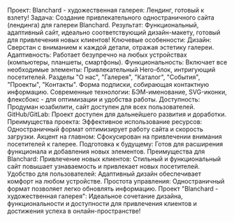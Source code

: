Проект: Blanchard - художественная галерея: Лендинг, готовый к взлету!
Задача: Создание привлекательного одностраничного сайта (лендинга) для галереи Blanchard.
Результат: Функциональный, адаптивный сайт, идеально соответствующий дизайн-макету, готовый для привлечения новых клиентов!
Ключевые особенности:
Дизайн: Сверстан с вниманием к каждой детали, отражая эстетику галереи.
Адаптивность: Работает безупречно на любых устройствах (компьютеры, планшеты, смартфоны).
Функциональность: Включает все необходимые элементы:
Привлекательный Hero-блок, интригующий посетителей.
Разделы "О нас", "Галерея", "Каталог", "События", "Проекты", "Контакты".
Форма подписки, собирающая контактную информацию.
Современные технологии: БЭМ-именование, SVG-иконки, флексбокс - для оптимизации и удобства работы.
Доступность: Продуман юзабилити, сайт доступен для всех пользователей.
GitHub/GitLab: Проект доступен для дальнейшего развития и доработки.
Преимущества проекта:
Эффективное использование ресурсов: Одностраничный формат оптимизирует работу сайта и скорость загрузки.
Акцент на главном: Сфокусирован на привлечении внимания посетителей к галерее.
Подготовка к будущему: Готов для расширения функционала и добавления новых элементов.
Преимущества для Blanchard:
Привлечение новых клиентов: Стильный и функциональный сайт повышает узнаваемость и привлекает новых посетителей.
Удобство для пользователей: Адаптивный дизайн обеспечивает комфорт на любом устройстве.
Простота управления: Одностраничный формат позволяет легко обновлять информацию.
Проект "Blanchard - художественная галерея": Идеальное сочетание дизайна, функциональности и доступности для привлечения клиентов и достижения успеха в онлайн-пространстве!
